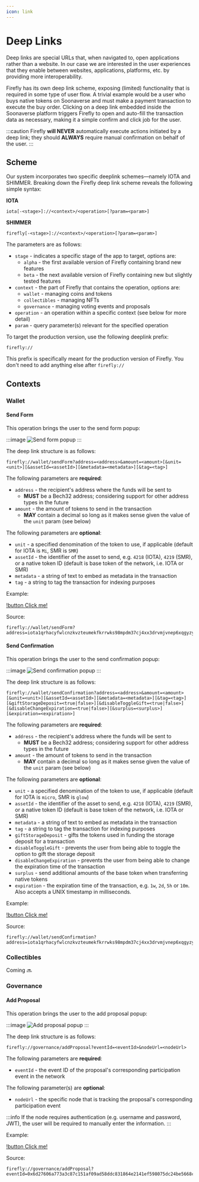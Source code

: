 ```yaml
---
icon: link
---
```


# Deep Links

Deep links are special URLs that, when navigated to, open
applications rather than a website.
In our case we are interested in the user experiences that they enable
between websites, applications, platforms, etc. by providing more interoperability.

Firefly has its own deep link scheme, exposing (limited) functionality that is required in
some type of user flow. A trivial example would be a user who buys native tokens on Soonaverse and
must make a payment transaction to execute the buy order. Clicking on a deep link embedded inside the
Soonaverse platform triggers Firefly to open and auto-fill the transaction data as necessary, making it
a simple confirm and click job for the user.

:::caution
Firefly **will NEVER** automatically execute actions initiated by a deep link; they should **ALWAYS** require manual
confirmation on behalf of the user.
:::

## Scheme

Our system incorporates two specific deeplink schemes—namely IOTA and SHIMMER. Breaking down the Firefly deep link scheme reveals the following simple syntax:


**IOTA**

```
iota[-<stage>]://<context>/<operation>[?param=<param>]
```

**SHIMMER**

```
firefly[-<stage>]://<context>/<operation>[?param=<param>]
```

The parameters are as follows:

-   `stage` - indicates a specific stage of the app to target, options are:
    -   `alpha` - the first available version of Firefly containing brand new features
    -   `beta` - the next available version of Firefly containing new but slightly tested features
-   `context` - the part of Firefly that contains the operation, options are:
    -   `wallet` - managing coins and tokens
    -   `collectibles` - managing NFTs
    -   `governance` - managing voting events and proposals
-   `operation` - an operation within a specific context (see below for more detail)
-   `param` - query parameter(s) relevant for the specified operation

To target the production version, use the following deeplink prefix:

```
firefly://
```

This prefix is specifically meant for the production version of Firefly. You don't need to add anything else after ``firefly://``


## Contexts

### Wallet

#### Send Form

This operation brings the user to the send form popup:

:::image
![](../static/send-form-popup.png 'Send form popup')
:::

The deep link structure is as follows:

```
firefly://wallet/sendForm?address=<address>&amount=<amount>[&unit=<unit>][&assetId=<assetId>][&metadata=<metadata>][&tag=<tag>]
```

The following parameters are **required**:

-   `address` - the recipient's address where the funds will be sent to
    -   **MUST** be a Bech32 address; considering support for other address types in the future
-   `amount` - the amount of tokens to send in the transaction
    -   **MAY** contain a decimal so long as it makes sense given the value of the `unit` param (see below)

The following parameters are **optional**:

-   `unit` - a specified denomination of the token to use, if applicable (default for IOTA is `Mi`, SMR is `SMR`)
-   `assetId` - the identifier of the asset to send, e.g. `4218` (IOTA), `4219` (SMR), or a native token ID (default is base token of the network, i.e. IOTA or SMR)
-   `metadata` - a string of text to embed as metadata in the transaction
-   `tag` - a string to tag the transaction for indexing purposes

Example:

[!button Click me!](firefly://wallet/sendForm?address=iota1qrhacyfwlcnzkvzteumekfkrrwks98mpdm37cj4xx3drvmjvnep6xqgyzyx&amount=10&unit=Gi)

Source:

```
firefly://wallet/sendForm?address=iota1qrhacyfwlcnzkvzteumekfkrrwks98mpdm37cj4xx3drvmjvnep6xqgyzyx&amount=10&unit=Gi
```

#### Send Confirmation

This operation brings the user to the send confirmation popup:

:::image
![](../static/send-confirmation-popup.png 'Send confirmation popup')
:::

The deep link structure is as follows:

```
firefly://wallet/sendConfirmation?address=<address>&amount=<amount>[&unit=<unit>][&assetId=<assetId>][&metadata=<metadata>][&tag=<tag>][&giftStorageDeposit=<true|false>][&disableToggleGift=<true|false>][&disableChangeExpiration=<true|false>][&surplus=<surplus>][&expiration=<expiration>]
```

The following parameters are **required**:

-   `address` - the recipient's address where the funds will be sent to
    -   **MUST** be a Bech32 address; considering support for other address types in the future
-   `amount` - the amount of tokens to send in the transaction
    -   **MAY** contain a decimal so long as it makes sense given the value of the `unit` param (see below)

The following parameters are **optional**:

-   `unit` - a specified denomination of the token to use, if applicable (default for IOTA is `micro`, SMR is `glow`)
-   `assetId` - the identifier of the asset to send, e.g. `4218` (IOTA), `4219` (SMR), or a native token ID (default is base token of the network, i.e. IOTA or SMR)
-   `metadata` - a string of text to embed as metadata in the transaction
-   `tag` - a string to tag the transaction for indexing purposes
-   `giftStorageDeposit` - gifts the tokens used in funding the storage deposit for a transaction
-   `disableToggleGift` - prevents the user from being able to toggle the option to gift the storage deposit
-   `disableChangeExpiration` - prevents the user from being able to change the expiration time of the transaction
-   `surplus` - send additional amounts of the base token when transferring native tokens
-   `expiration` - the expiration time of the transaction, e.g. `1w`, `2d`, `5h` or `10m`. Also accepts a UNIX timestamp in milliseconds.

Example:

[!button Click me!](firefly://wallet/sendConfirmation?address=iota1qrhacyfwlcnzkvzteumekfkrrwks98mpdm37cj4xx3drvmjvnep6xqgyzyx&amount=10&unit=Gi&giftStorageDeposit=true&surplus=1&metadata=Take%20my%20money&expiration=1h)

Source:

```
firefly://wallet/sendConfirmation?address=iota1qrhacyfwlcnzkvzteumekfkrrwks98mpdm37cj4xx3drvmjvnep6xqgyzyx&amount=10&unit=Gi&giftStorageDeposit=true&disableToggleGift=true&surplus=1&metadata=Take%20my%20money&expiration=1h
```

### Collectibles

Coming :soon:

### Governance

#### Add Proposal

This operation brings the user to the add proposal popup:

:::image
![](../static/add-proposal-popup.png 'Add proposal popup')
:::

The deep link structure is as follows:

```
firefly://governance/addProposal?eventId=<eventId>&nodeUrl=<nodeUrl>
```

The following parameters are **required**:

-   `eventId` - the event ID of the proposal's corresponding participation event in the network

The following parameter(s) are **optional**:

-   `nodeUrl` - the specific node that is tracking the proposal's corresponding participation event

:::info
If the node requires authentication (e.g. username and password, JWT), the user will be required
to manually enter the information.
:::

Example:

[!button Click me!](firefly://governance/addProposal?eventId=0x6d27606a773a3c87c151af09ad58ddc831864e2141ef598075dc24be5668ca7f7f&nodeUrl=https://api.testnet.shimmer.network)

Source:

```
firefly://governance/addProposal?eventId=0x6d27606a773a3c87c151af09ad58ddc831864e2141ef598075dc24be5668ca7f7f&nodeUrl=https://api.testnet.shimmer.network
```

<style>
  .image {
    margin: auto;
    max-width: 420px;
  }
</style>
